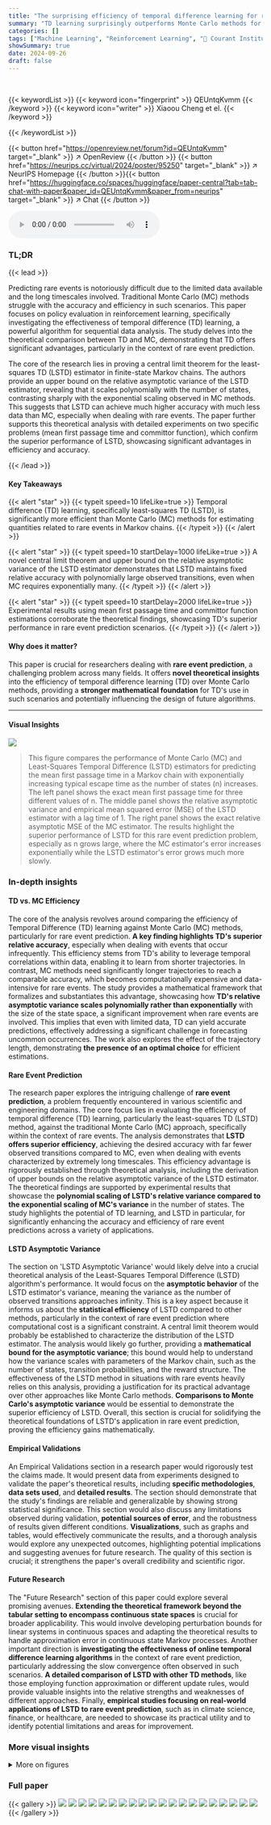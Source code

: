 ```yaml
---
title: "The surprising efficiency of temporal difference learning for rare event prediction"
summary: "TD learning surprisingly outperforms Monte Carlo methods for rare event prediction in Markov chains, achieving relative accuracy with polynomially, instead of exponentially, many observed transitions."
categories: []
tags: ["Machine Learning", "Reinforcement Learning", "🏢 Courant Institute of Mathematical Sciences, New York University",]
showSummary: true
date: 2024-09-26
draft: false
---
```


<br>

{{< keywordList >}}
{{< keyword icon="fingerprint" >}} QEUntqKvmm {{< /keyword >}}
{{< keyword icon="writer" >}} Xiaoou Cheng et el. {{< /keyword >}}
 
{{< /keywordList >}}

{{< button href="https://openreview.net/forum?id=QEUntqKvmm" target="_blank" >}}
↗ OpenReview
{{< /button >}}
{{< button href="https://neurips.cc/virtual/2024/poster/95250" target="_blank" >}}
↗ NeurIPS Homepage
{{< /button >}}{{< button href="https://huggingface.co/spaces/huggingface/paper-central?tab=tab-chat-with-paper&paper_id=QEUntqKvmm&paper_from=neurips" target="_blank" >}}
↗ Chat
{{< /button >}}



<audio controls>
    <source src="https://ai-paper-reviewer.com/QEUntqKvmm/podcast.wav" type="audio/wav">
    Your browser does not support the audio element.
</audio>


### TL;DR


{{< lead >}}

Predicting rare events is notoriously difficult due to the limited data available and the long timescales involved. Traditional Monte Carlo (MC) methods struggle with the accuracy and efficiency in such scenarios. This paper focuses on policy evaluation in reinforcement learning, specifically investigating the effectiveness of temporal difference (TD) learning, a powerful algorithm for sequential data analysis.  The study delves into the theoretical comparison between TD and MC, demonstrating that TD offers significant advantages, particularly in the context of rare event prediction. 

The core of the research lies in proving a central limit theorem for the least-squares TD (LSTD) estimator in finite-state Markov chains.  The authors provide an upper bound on the relative asymptotic variance of the LSTD estimator, revealing that it scales polynomially with the number of states, contrasting sharply with the exponential scaling observed in MC methods.  This suggests that LSTD can achieve much higher accuracy with much less data than MC, especially when dealing with rare events. The paper further supports this theoretical analysis with detailed experiments on two specific problems (mean first passage time and committor function), which confirm the superior performance of LSTD, showcasing significant advantages in efficiency and accuracy.

{{< /lead >}}


#### Key Takeaways

{{< alert "star" >}}
{{< typeit speed=10 lifeLike=true >}} Temporal difference (TD) learning, specifically least-squares TD (LSTD), is significantly more efficient than Monte Carlo (MC) methods for estimating quantities related to rare events in Markov chains. {{< /typeit >}}
{{< /alert >}}

{{< alert "star" >}}
{{< typeit speed=10 startDelay=1000 lifeLike=true >}} A novel central limit theorem and upper bound on the relative asymptotic variance of the LSTD estimator demonstrates that LSTD maintains fixed relative accuracy with polynomially large observed transitions, even when MC requires exponentially many. {{< /typeit >}}
{{< /alert >}}

{{< alert "star" >}}
{{< typeit speed=10 startDelay=2000 lifeLike=true >}} Experimental results using mean first passage time and committor function estimations corroborate the theoretical findings, showcasing TD's superior performance in rare event prediction scenarios. {{< /typeit >}}
{{< /alert >}}

#### Why does it matter?
This paper is crucial for researchers dealing with **rare event prediction**, a challenging problem across many fields.  It offers **novel theoretical insights** into the efficiency of temporal difference learning (TD) over Monte Carlo methods, providing a **stronger mathematical foundation** for TD's use in such scenarios and potentially influencing the design of future algorithms.

------
#### Visual Insights



![](https://ai-paper-reviewer.com/QEUntqKvmm/figures_5_1.jpg)

> This figure compares the performance of Monte Carlo (MC) and Least-Squares Temporal Difference (LSTD) estimators for predicting the mean first passage time in a Markov chain with exponentially increasing typical escape time as the number of states (n) increases.  The left panel shows the exact mean first passage time for three different values of n. The middle panel shows the relative asymptotic variance and empirical mean squared error (MSE) of the LSTD estimator with a lag time of 1.  The right panel shows the exact relative asymptotic MSE of the MC estimator. The results highlight the superior performance of LSTD for this rare event prediction problem, especially as n grows large, where the MC estimator's error increases exponentially while the LSTD estimator's error grows much more slowly.







### In-depth insights


#### TD vs. MC Efficiency
The core of the analysis revolves around comparing the efficiency of Temporal Difference (TD) learning against Monte Carlo (MC) methods, particularly for rare event prediction.  **A key finding highlights TD's superior relative accuracy**, especially when dealing with events that occur infrequently.  This efficiency stems from TD's ability to leverage temporal correlations within data, enabling it to learn from shorter trajectories.  In contrast, MC methods need significantly longer trajectories to reach a comparable accuracy, which becomes computationally expensive and data-intensive for rare events. The study provides a mathematical framework that formalizes and substantiates this advantage, showcasing how **TD's relative asymptotic variance scales polynomially rather than exponentially** with the size of the state space, a significant improvement when rare events are involved. This implies that even with limited data, TD can yield accurate predictions, effectively addressing a significant challenge in forecasting uncommon occurrences. The work also explores the effect of the trajectory length, demonstrating **the presence of an optimal choice** for efficient estimations.

#### Rare Event Prediction
The research paper explores the intriguing challenge of **rare event prediction**, a problem frequently encountered in various scientific and engineering domains.  The core focus lies in evaluating the efficiency of temporal difference (TD) learning, particularly the least-squares TD (LSTD) method, against the traditional Monte Carlo (MC) approach, specifically within the context of rare events. The analysis demonstrates that **LSTD offers superior efficiency**, achieving the desired accuracy with far fewer observed transitions compared to MC, even when dealing with events characterized by extremely long timescales. This efficiency advantage is rigorously established through theoretical analysis, including the derivation of upper bounds on the relative asymptotic variance of the LSTD estimator. The theoretical findings are supported by experimental results that showcase the **polynomial scaling of LSTD's relative variance compared to the exponential scaling of MC's variance** in the number of states.  The study highlights the potential of TD learning, and LSTD in particular, for significantly enhancing the accuracy and efficiency of rare event predictions across a variety of applications.

#### LSTD Asymptotic Variance
The section on 'LSTD Asymptotic Variance' would likely delve into a crucial theoretical analysis of the Least-Squares Temporal Difference (LSTD) algorithm's performance.  It would focus on the **asymptotic behavior** of the LSTD estimator's variance, meaning the variance as the number of observed transitions approaches infinity.  This is a key aspect because it informs us about the **statistical efficiency** of LSTD compared to other methods, particularly in the context of rare event prediction where computational cost is a significant constraint. A central limit theorem would probably be established to characterize the distribution of the LSTD estimator.  The analysis would likely go further, providing a **mathematical bound for the asymptotic variance**; this bound would help to understand how the variance scales with parameters of the Markov chain, such as the number of states, transition probabilities, and the reward structure.  The effectiveness of the LSTD method in situations with rare events heavily relies on this analysis, providing a justification for its practical advantage over other approaches like Monte Carlo methods.  **Comparisons to Monte Carlo's asymptotic variance** would be essential to demonstrate the superior efficiency of LSTD. Overall, this section is crucial for solidifying the theoretical foundations of LSTD's application in rare event prediction, proving the efficiency gains mathematically.

#### Empirical Validations
An Empirical Validations section in a research paper would rigorously test the claims made.  It would present data from experiments designed to validate the paper's theoretical results, including **specific methodologies**, **data sets used**, and **detailed results**.  The section should demonstrate that the study's findings are reliable and generalizable by showing strong statistical significance.  This section would also discuss any limitations observed during validation, **potential sources of error**, and the robustness of results given different conditions.  **Visualizations**, such as graphs and tables, would effectively communicate the results, and a thorough analysis would explore any unexpected outcomes, highlighting potential implications and suggesting avenues for future research.  The quality of this section is crucial; it strengthens the paper's overall credibility and scientific rigor.

#### Future Research
The "Future Research" section of this paper could explore several promising avenues.  **Extending the theoretical framework beyond the tabular setting to encompass continuous state spaces** is crucial for broader applicability. This would involve developing perturbation bounds for linear systems in continuous spaces and adapting the theoretical results to handle approximation error in continuous state Markov processes.  Another important direction is **investigating the effectiveness of online temporal difference learning algorithms** in the context of rare event prediction,  particularly addressing the slow convergence often observed in such scenarios.  **A detailed comparison of LSTD with other TD methods**, like those employing function approximation or different update rules, would provide valuable insights into the relative strengths and weaknesses of different approaches. Finally, **empirical studies focusing on real-world applications of LSTD to rare event prediction**, such as in climate science, finance, or healthcare, are needed to showcase its practical utility and to identify potential limitations and areas for improvement.


### More visual insights

<details>
<summary>More on figures
</summary>


![](https://ai-paper-reviewer.com/QEUntqKvmm/figures_6_1.jpg)

> This figure compares the performance of Least Squares Temporal Difference (LSTD) and Monte Carlo (MC) methods for estimating the committor function in a one-dimensional nearest-neighbor Markov chain.  The left panel shows the exact committor function for different chain sizes (n=20, 40, 80). The middle panel displays the relative asymptotic variance and empirical relative mean squared error (MSE) of the LSTD estimator, highlighting its superior performance compared to MC. The right panel shows the exact relative asymptotic MSE of the MC estimator.


![](https://ai-paper-reviewer.com/QEUntqKvmm/figures_6_2.jpg)

> This figure compares the theoretical bounds and the actual values for the maximum relative asymptotic variance of the mean first passage time and committor estimators as a function of the lag time (τ).  The number of states (n) is fixed at 40.  The plot shows how the theoretical bounds from equations (6) and (7) relate to the actual behavior of the estimators. The results highlight how the choice of lag time significantly impacts the variance, and for a particular τ value, the variance of the LSTD estimator is much lower than the variance of the MC estimator.


![](https://ai-paper-reviewer.com/QEUntqKvmm/figures_7_1.jpg)

> This figure compares the performance of Monte Carlo (MC) and Least-Squares Temporal Difference (LSTD) estimators for predicting the mean first passage time in a Markov chain with different numbers of states (n=20, 40, 80). The left panel shows the exact mean first passage times, highlighting the exponentially increasing timescale of rare events as the number of states grows.  The middle panel presents the relative asymptotic variance and empirical relative mean squared error (MSE) of the LSTD estimator, demonstrating its superior performance compared to MC (right panel).  The empirical MSE confirms the theoretical results, especially regarding how MC error increases exponentially as the number of states increase, while the LSTD estimator grows far more slowly. This illustrates the efficiency of LSTD, even in scenarios involving rare events.


![](https://ai-paper-reviewer.com/QEUntqKvmm/figures_8_1.jpg)

> The left panel shows a graph where edge thickness represents the transition probability between nodes. The right panel is the same graph after removing edges with probabilities below a certain threshold, resulting in a 'minorizing graph'. This illustrates the concept of a minorizing graph used in the paper's theoretical analysis.


</details>






### Full paper

{{< gallery >}}
<img src="https://ai-paper-reviewer.com/QEUntqKvmm/1.png" class="grid-w50 md:grid-w33 xl:grid-w25" />
<img src="https://ai-paper-reviewer.com/QEUntqKvmm/2.png" class="grid-w50 md:grid-w33 xl:grid-w25" />
<img src="https://ai-paper-reviewer.com/QEUntqKvmm/3.png" class="grid-w50 md:grid-w33 xl:grid-w25" />
<img src="https://ai-paper-reviewer.com/QEUntqKvmm/4.png" class="grid-w50 md:grid-w33 xl:grid-w25" />
<img src="https://ai-paper-reviewer.com/QEUntqKvmm/5.png" class="grid-w50 md:grid-w33 xl:grid-w25" />
<img src="https://ai-paper-reviewer.com/QEUntqKvmm/6.png" class="grid-w50 md:grid-w33 xl:grid-w25" />
<img src="https://ai-paper-reviewer.com/QEUntqKvmm/7.png" class="grid-w50 md:grid-w33 xl:grid-w25" />
<img src="https://ai-paper-reviewer.com/QEUntqKvmm/8.png" class="grid-w50 md:grid-w33 xl:grid-w25" />
<img src="https://ai-paper-reviewer.com/QEUntqKvmm/9.png" class="grid-w50 md:grid-w33 xl:grid-w25" />
<img src="https://ai-paper-reviewer.com/QEUntqKvmm/10.png" class="grid-w50 md:grid-w33 xl:grid-w25" />
<img src="https://ai-paper-reviewer.com/QEUntqKvmm/11.png" class="grid-w50 md:grid-w33 xl:grid-w25" />
<img src="https://ai-paper-reviewer.com/QEUntqKvmm/12.png" class="grid-w50 md:grid-w33 xl:grid-w25" />
<img src="https://ai-paper-reviewer.com/QEUntqKvmm/13.png" class="grid-w50 md:grid-w33 xl:grid-w25" />
<img src="https://ai-paper-reviewer.com/QEUntqKvmm/14.png" class="grid-w50 md:grid-w33 xl:grid-w25" />
<img src="https://ai-paper-reviewer.com/QEUntqKvmm/15.png" class="grid-w50 md:grid-w33 xl:grid-w25" />
<img src="https://ai-paper-reviewer.com/QEUntqKvmm/16.png" class="grid-w50 md:grid-w33 xl:grid-w25" />
<img src="https://ai-paper-reviewer.com/QEUntqKvmm/17.png" class="grid-w50 md:grid-w33 xl:grid-w25" />
<img src="https://ai-paper-reviewer.com/QEUntqKvmm/18.png" class="grid-w50 md:grid-w33 xl:grid-w25" />
<img src="https://ai-paper-reviewer.com/QEUntqKvmm/19.png" class="grid-w50 md:grid-w33 xl:grid-w25" />
<img src="https://ai-paper-reviewer.com/QEUntqKvmm/20.png" class="grid-w50 md:grid-w33 xl:grid-w25" />
{{< /gallery >}}